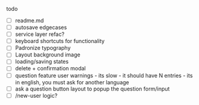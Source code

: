 todo

- [ ] readme.md
- [ ] autosave edgecases
- [ ] service layer refac?
- [ ] keyboard shortcuts for functionality
- [ ] Padronize typography
- [ ] Layout background image
- [ ] loading/saving states
- [ ] delete + confirmation modal
- [ ] question feature user warnings - its slow - it should have N entries - its in english, you must ask for another language
- [ ] ask a question button layout to popup the question form/input
- [ ] /new-user logic?
